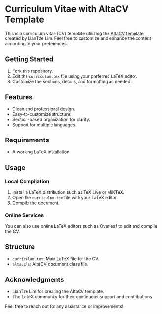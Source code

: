 # Curriculum Vitae with AltaCV Template

This is a curriculum vitae (CV) template utilizing the [AltaCV template](https://github.com/liantze/AltaCV) created by LianTze Lim. Feel free to customize and enhance the content according to your preferences.

## Getting Started

1. Fork this repository.
2. Edit the `curriculum.tex` file using your preferred LaTeX editor.
3. Customize the sections, details, and formatting as needed.

## Features

- Clean and professional design.
- Easy-to-customize structure.
- Section-based organization for clarity.
- Support for multiple languages.

## Requirements

- A working LaTeX installation.

## Usage

### Local Compilation

1. Install a LaTeX distribution such as TeX Live or MiKTeX.
2. Open the `curriculum.tex` file with your LaTeX editor.
3. Compile the document.

### Online Services

You can also use online LaTeX editors such as Overleaf to edit and compile the CV.

## Structure

- `curriculum.tex`: Main LaTeX file for the CV.
- `alta.cls`: AltaCV document class file.

## Acknowledgments

- LianTze Lim for creating the AltaCV template.
- The LaTeX community for their continuous support and contributions.

Feel free to reach out for any assistance or improvements!
